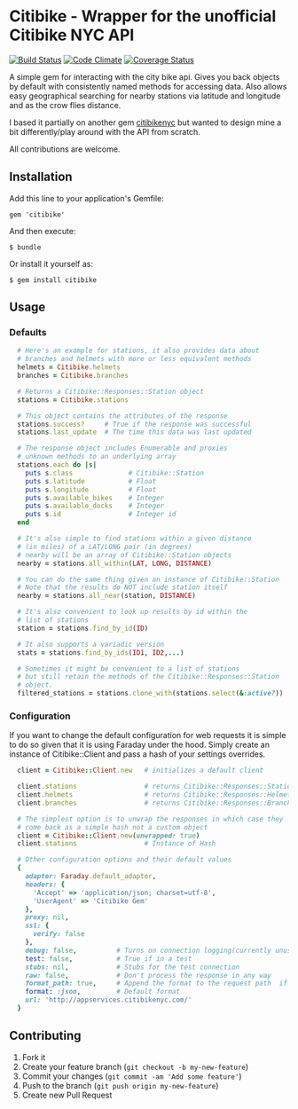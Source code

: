 # Citibike - Wrapper for the unofficial Citibike NYC API
[![Build Status](https://secure.travis-ci.org/ejlangev/citibike.png)](http://travis-ci.org/ejlangev/citibike) [![Code Climate](https://codeclimate.com/github/ejlangev/citibike.png)](https://codeclimate.com/github/ejlangev/citibike) [![Coverage Status](https://coveralls.io/repos/ejlangev/citibike/badge.png?branch=master)](https://coveralls.io/r/ejlangev/citibike)

A simple gem for interacting with the city bike api.  Gives you back
objects by default with consistently named methods for accessing data.
Also allows easy geographical searching for nearby stations via
latitude and longitude and as the crow flies distance.

I based it partially on another gem [citibikenyc](https://github.com/edgar/citibikenyc) but wanted to design mine a bit differently/play around with the API from scratch.

All contributions are welcome.

## Installation

Add this line to your application's Gemfile:

    gem 'citibike'

And then execute:

    $ bundle

Or install it yourself as:

    $ gem install citibike

## Usage

### Defaults
```ruby
  # Here's an example for stations, it also provides data about
  # branches and helmets with more or less equivalent methods
  helmets = Citibike.helmets
  branches = Citibike.branches

  # Returns a Citibike::Responses::Station object
  stations = Citibike.stations

  # This object contains the attributes of the response
  stations.success?     # True if the response was successful
  stations.last_update  # The time this data was last updated

  # The response object includes Enumerable and proxies
  # unknown methods to an underlying array
  stations.each do |s|
    puts s.class              # Citibike::Station
    puts s.latitude           # Float
    puts s.longitude          # Float
    puts s.available_bikes    # Integer
    puts s.available_docks    # Integer
    puts s.id                 # Integer id
  end

  # It's also simple to find stations within a given distance
  # (in miles) of a LAT/LONG pair (in degrees)
  # nearby will be an array of Citibike::Station objects
  nearby = stations.all_within(LAT, LONG, DISTANCE)

  # You can do the same thing given an instance of Citibike::Station
  # Note that the results do NOT include station itself
  nearby = stations.all_near(station, DISTANCE)

  # It's also convenient to look up results by id within the
  # list of stations
  station = stations.find_by_id(ID)

  # It also supports a variadic version
  stats = stations.find_by_ids(ID1, ID2,...)

  # Sometimes it might be convenient to a list of stations
  # but still retain the methods of the Citibike::Responses::Station
  # object.
  filtered_stations = stations.clone_with(stations.select(&:active?))
```

### Configuration
If you want to change the default configuration for web requests it
is simple to do so given that it is using Faraday under the hood.
Simply create an instance of Citibike::Client and pass a hash of
your settings overrides.

```ruby
  client = Citibike::Client.new   # initializes a default client

  client.stations                 # returns Citibike::Responses::Station
  client.helmets                  # returns Citibike::Responses::Helmet
  client.branches                 # returns Citibike::Responses::Branch

  # The simplest option is to unwrap the responses in which case they
  # come back as a simple hash not a custom object
  client = Citibike::Client.new(unwrapped: true)
  client.stations                 # Instance of Hash

  # Other configuration options and their default values
  {
    adapter: Faraday.default_adapter,
    headers: {
      'Accept' => 'application/json; charset=utf-8',
      'UserAgent' => 'Citibike Gem'
    },
    proxy: nil,
    ssl: {
      verify: false
    },
    debug: false,          # Turns on connection logging(currently unused)
    test: false,           # True if in a test
    stubs: nil,            # Stubs for the test connection
    raw: false,            # Don't process the response in any way
    format_path: true,     # Append the format to the request path  if it lacks one
    format: :json,         # Default format
    url: 'http://appservices.citibikenyc.com/'
  }
```

## Contributing

1. Fork it
2. Create your feature branch (`git checkout -b my-new-feature`)
3. Commit your changes (`git commit -am 'Add some feature'`)
4. Push to the branch (`git push origin my-new-feature`)
5. Create new Pull Request
